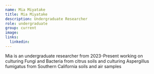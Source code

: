 ```yaml
---
name: Mia Miyatake
title: Mia Miyatake
description: Undergraduate Researcher
role: undergraduate
group: current
image: 
links:
  linkedin: 
---
```


Mia is an undergraduate researcher from 2023-Present working on culturing Fungi and Bacteria from citrus soils and culturing Aspergillus fumigatus from Southern California soils and air samples
